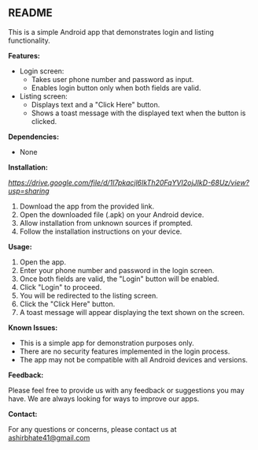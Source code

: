 ## README

This is a simple Android app that demonstrates login and listing functionality.

**Features:**

* Login screen:
    * Takes user phone number and password as input.
    * Enables login button only when both fields are valid.
* Listing screen:
    * Displays text and a "Click Here" button.
    * Shows a toast message with the displayed text when the button is clicked.

**Dependencies:**

* None

**Installation:**

*https://drive.google.com/file/d/1I7pkacjl6IkTh20FqYVI2ojJIkD-68Uz/view?usp=sharing*

1. Download the app from the provided link.
2. Open the downloaded file (.apk) on your Android device.
3. Allow installation from unknown sources if prompted.
4. Follow the installation instructions on your device.

**Usage:**

1. Open the app.
2. Enter your phone number and password in the login screen.
3. Once both fields are valid, the "Login" button will be enabled.
4. Click "Login" to proceed.
5. You will be redirected to the listing screen.
6. Click the "Click Here" button.
7. A toast message will appear displaying the text shown on the screen.

**Known Issues:**

* This is a simple app for demonstration purposes only.
* There are no security features implemented in the login process.
* The app may not be compatible with all Android devices and versions.

**Feedback:**

Please feel free to provide us with any feedback or suggestions you may have. We are always looking for ways to improve our apps.

**Contact:**

For any questions or concerns, please contact us at ashirbhate41@gmail.com

